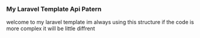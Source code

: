 ### My Laravel Template Api Patern

welcome to my laravel template im always using this structure
if the code is more complex it will be little diffrent